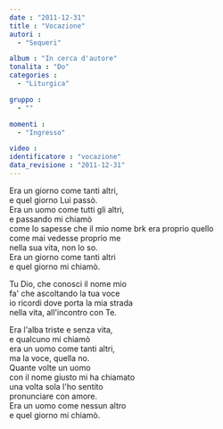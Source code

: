 ```yaml
---
date : "2011-12-31"
title : "Vocazione"
autori : 
  - "Sequeri"

album : "In cerca d'autore"
tonalita : "Do"
categories : 
  - "Liturgica"

gruppo : 
  - ""

momenti : 
  - "Ingresso"

video : 
identificatore : "vocazione"
data_revisione : "2011-12-31"
---
```

  
  
Era un giorno come tanti altri,  
e quel giorno Lui passò.   
Era un uomo come tutti gli altri,  
e passando mi chiamò   
come lo sapesse che il mio nome brk era proprio quello  
come mai vedesse proprio me  
nella sua vita, non lo so.   
Era un giorno come tanti altri  
e quel giorno mi chiamò.   
  
  
Tu Dio, che conosci il nome mio  
fa' che ascoltando la tua voce  
io ricordi dove porta la mia strada  
nella vita, all'incontro con Te.   
  
  
Era l'alba triste e senza vita,  
e qualcuno mi chiamò   
era un uomo come tanti altri,  
ma la voce, quella no.   
Quante volte un uomo  
con il nome giusto mi ha chiamato  
una volta sola l'ho sentito  
pronunciare con amore.   
Era un uomo come nessun altro  
e quel giorno mi chiamò.   
  
  
  

